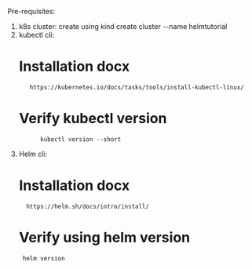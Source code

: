 Pre-requisites:
 1. k8s cluster: 
            create using kind create cluster --name helmtutorial
 2. kubectl cli:
       # Installation docx
           https://kubernetes.io/docs/tasks/tools/install-kubectl-linux/

       # Verify kubectl version 
              kubectl version --short
 3. Helm cli:
       # Installation docx
          https://helm.sh/docs/intro/install/
       # Verify using helm version
         helm version

